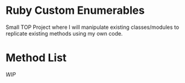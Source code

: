 # Ruby Custom Enumerables

Small TOP Project where I will manipulate existing
classes/modules to replicate existing methods using
my own code.

# Method List

*WIP*
